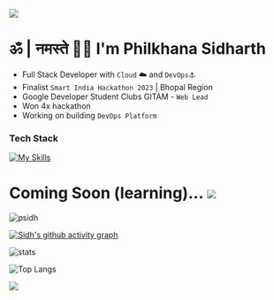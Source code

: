 ![](https://capsule-render.vercel.app/api?type=waving&color=gradient&height=100&section=header)
# ॐ | नमस्ते 🙏🏼 I'm Philkhana Sidharth

- Full Stack Developer with `Cloud` ☁️ and `DevOps`⚓️
- Finalist `Smart India Hackathon 2023` | Bhopal Region
- Google Developer Student Clubs GITAM - `Web Lead`
- Won 4x hackathon
- Working on building `DevOps Platform`
### Tech Stack
[![My Skills](https://skillicons.dev/icons?i=nextjs,react,aws,prisma,kubernetes,docker,postgres,mongodb,vite,express,workers,terraform,nodejs,redis,grafana,prometheus,tailwind,postman,figma,firebase,supabase,sqlite,flask,java,py,ts,js,c,&perline=8&theme=light)](https://skillicons.dev)  
# Coming Soon (learning)... <img src="https://skillicons.dev/icons?i=flutter,go&theme=light" />

<p align="left"> <img src="https://komarev.com/ghpvc/?username=psidh&label=Profile%20views&color=000000&style=flat" alt="psidh" /> </p>

[![Sidh's github activity graph](https://github-readme-activity-graph.vercel.app/graph?username=psidh&theme=github-compact)](https://github.com/psidh/github-readme-activity-graph)

![stats](https://github-readme-stats.vercel.app/api?username=psidh&show_icons=true&theme=dark)

![Top Langs](https://github-readme-stats.vercel.app/api/top-langs/?username=psidh&langs_count=8&theme=dark) 

![](https://capsule-render.vercel.app/api?type=waving&color=gradient&height=100&section=footer)

